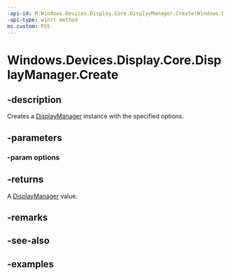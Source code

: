 ```yaml
---
-api-id: M:Windows.Devices.Display.Core.DisplayManager.Create(Windows.Devices.Display.Core.DisplayManagerOptions)
-api-type: winrt method
ms.custom: RS5
---
```


<!-- Method syntax.
public DisplayManager DisplayManager.Create(DisplayManagerOptions options)
-->

# Windows.Devices.Display.Core.DisplayManager.Create

## -description
Creates a [DisplayManager](displaymanager.md) instance with the specified options.

## -parameters
### -param options

## -returns
A [DisplayManager](displaymanager.md) value.

## -remarks

## -see-also

## -examples
